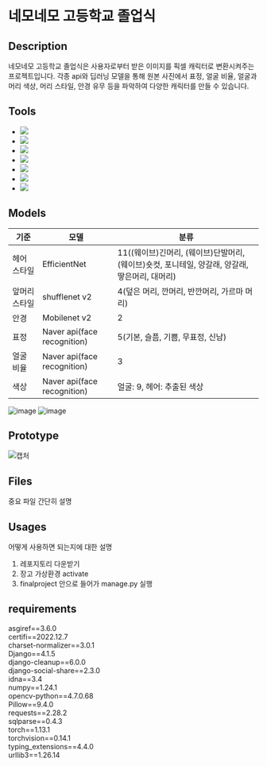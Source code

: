 # 네모네모 고등학교 졸업식  
## Description
네모네모 고등학교 졸업식은 사용자로부터 받은 이미지를 픽셀 캐릭터로 변환시켜주는 프로젝트입니다. 각종 api와 딥러닝 모델을 통해 원본 사진에서 표정, 얼굴 비율, 얼굴과 머리 색상, 머리 스타일, 안경 유무 등을 파악하여 다양한 캐릭터를 만들 수 있습니다. 
## Tools
 - <img src="https://img.shields.io/badge/Django-092E20?style=flat-square&logo=django&logoColor=white"/>
 - <img src="https://img.shields.io/badge/JavaScript-F7DF1E?style=flat-square&logo=javascript&logoColor=white"/>
 - <img src="https://img.shields.io/badge/CSS3-1572B6?style=flat-square&logo=css3&logoColor=white"/>
 - <img src="https://img.shields.io/badge/PyTorch-EE4C2C?style=flat-square&logo=PyTorch&logoColor=white"/>
 - <img src="https://img.shields.io/badge/Visual Studio Code-007ACC?style=flat-square&logo=Visual Studio Code&logoColor=white"/>
 - <img src="https://img.shields.io/badge/Python-3776AB?style=flat-square&logo=python&logoColor=white"/>
 -  <img src="https://img.shields.io/badge/HTML5-E34F26?style=flat-square&logo=HTML5&logoColor=white"/>
 

## Models
| 기준 | 모델 | 분류 |
|--|--|--|
| 헤어 스타일 | EfficientNet | 11((웨이브)긴머리, (웨이브)단발머리, (웨이브)숏컷, 포니테일, 양갈래, 양갈래, 땋은머리, 대머리)  |
| 앞머리 스타일 | shufflenet v2 | 4(덮은 머리, 깐머리, 반깐머리, 가르마 머리) |
| 안경 | Mobilenet v2 | 2 |
| 표정 | Naver api(face recognition) | 5(기본, 슬픔, 기쁨, 무표정, 신남) |
| 얼굴 비율 | Naver api(face recognition) | 3 |
| 색상 | Naver api(face recognition) | 얼굴: 9, 헤어: 추출된 색상 |

![image](https://user-images.githubusercontent.com/37619294/220816228-3a91ba96-d001-4f83-be31-bf319143c266.png)
![image](https://user-images.githubusercontent.com/37619294/220816258-961b96b6-b56e-4ac6-9608-b31409b08671.png)



## Prototype

![캡처](https://user-images.githubusercontent.com/89053845/219292003-f3501e10-e1bc-4cf3-887a-6e79addb311d.PNG)

## Files
중요 파일 간단히 설명

## Usages
어떻게 사용하면 되는지에 대한 설명
1. 레포지토리 다운받기
2. 장고 가상환경 activate
3. finalproject 안으로 들어가 manage.py 실행

## requirements
asgiref==3.6.0  
certifi==2022.12.7  
charset-normalizer==3.0.1  
Django==4.1.5  
django-cleanup==6.0.0  
django-social-share==2.3.0  
idna==3.4  
numpy==1.24.1  
opencv-python==4.7.0.68  
Pillow==9.4.0  
requests==2.28.2  
sqlparse==0.4.3  
torch==1.13.1  
torchvision==0.14.1  
typing_extensions==4.4.0  
urllib3==1.26.14
